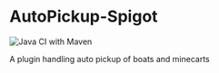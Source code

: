 # AutoPickup-Spigot
![Java CI with Maven](https://github.com/Sancires/AutoPickup-Spigot/workflows/Java%20CI%20with%20Maven/badge.svg)

A plugin handling auto pickup of boats and minecarts
